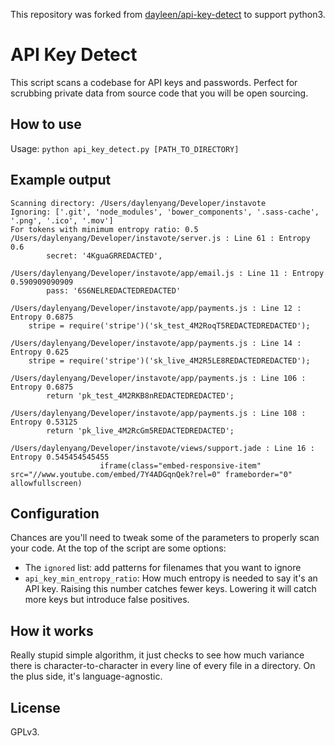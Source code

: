 This repository was forked from [dayleen/api-key-detect](https://github.com/daylen/api-key-detect) to support python3.

# API Key Detect

This script scans a codebase for API keys and passwords. Perfect for scrubbing private data from source code that you will be open sourcing.

## How to use
Usage: `python api_key_detect.py [PATH_TO_DIRECTORY]`

## Example output
```
Scanning directory: /Users/daylenyang/Developer/instavote
Ignoring: ['.git', 'node_modules', 'bower_components', '.sass-cache', '.png', '.ico', '.mov']
For tokens with minimum entropy ratio: 0.5
/Users/daylenyang/Developer/instavote/server.js : Line 61 : Entropy 0.6
		secret: '4KguaGRREDACTED',

/Users/daylenyang/Developer/instavote/app/email.js : Line 11 : Entropy 0.590909090909
		pass: '6S6NELREDACTEDREDACTED'

/Users/daylenyang/Developer/instavote/app/payments.js : Line 12 : Entropy 0.6875
	stripe = require('stripe')('sk_test_4M2RoqT5REDACTEDREDACTED');

/Users/daylenyang/Developer/instavote/app/payments.js : Line 14 : Entropy 0.625
	stripe = require('stripe')('sk_live_4M2R5LE8REDACTEDREDACTED');

/Users/daylenyang/Developer/instavote/app/payments.js : Line 106 : Entropy 0.6875
		return 'pk_test_4M2RKB8nREDACTEDREDACTED';

/Users/daylenyang/Developer/instavote/app/payments.js : Line 108 : Entropy 0.53125
		return 'pk_live_4M2RcGm5REDACTEDREDACTED';

/Users/daylenyang/Developer/instavote/views/support.jade : Line 16 : Entropy 0.545454545455
					iframe(class="embed-responsive-item" src="//www.youtube.com/embed/7Y4ADGqnQek?rel=0" frameborder="0" allowfullscreen)
```

## Configuration
Chances are you'll need to tweak some of the parameters to properly scan your code. At the top of the script are some options:

- The `ignored` list: add patterns for filenames that you want to ignore
- `api_key_min_entropy_ratio`: How much entropy is needed to say it's an API key. Raising this number catches fewer keys. Lowering it will catch more keys but introduce false positives.

## How it works
Really stupid simple algorithm, it just checks to see how much variance there is character-to-character in every line of every file in a directory. On the plus side, it's language-agnostic.

## License
GPLv3.
